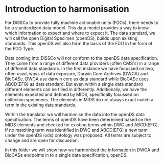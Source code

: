 # Introduction to harmonisation

For DiSSCo to provide fully machine actionable units (FDOs), there needs to be a standardized data model.
This data model provides a way to know which information to expect and where to expect it.
The data standard, we will call the open Digital Specimen (openDS), builds upon existing standards.
This openDS will also form the basis of the FDO in the form of the FDO Type.

Data coming into DiSSCo will not conform to the openDS data specification.
They come from a range of different data providers (often CMS's) in a range of different data standards.
In the first instance we have focussed on two, often used, ways of data exposure, Darwin Core Archives (DWCA) and BioCASe.
DWCA use darwin core as data standard while BioCASe uses ABCD(EFG) as data standard.
But even within a single data standard different elements can be filled in differently.
Additionally, we have the elements expected and defined by MIDS, specifically focussed on collection specimens.
The elements in MIDS do not always exact match a term in the existing data standards.

Within the translator we will harmonise the data into the openDS data specification.
The terms of openDS have been determined based on the MIDS elements and checked for existing terms within DWC and ABCD(EFG).
If no matching term was identified in DWC and ABCD(EFG) a new term under the openDS (ods) ontology was proposed.
All terms are subject to change and are open for discussion.

In this folder we will show how we harmonised the information in DWCA and BioCASe endpoints in to a single data specification, openDS.

